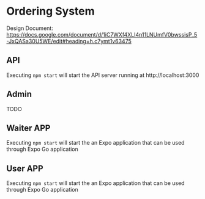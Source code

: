 # Ordering System

Design Document: https://docs.google.com/document/d/1iC7WXf4XLI4n11LNUmfV0bwssisP_5-JxQASa30U5WE/edit#heading=h.c7ymt1v63475

## API

Executing `npm start` will start the API server running at http://localhost:3000

## Admin

TODO

## Waiter APP

Executing `npm start` will start the an Expo application that can be used through Expo Go application

## User APP

Executing `npm start` will start the an Expo application that can be used through Expo Go application
